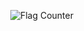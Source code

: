 <a href="https://info.flagcounter.com/46MM"><img src="http://s11.flagcounter.com/mini/46MM/bg_F9F9F9/txt_909090/border_CCCCCC/flags_0/" alt="Flag Counter" border="0" align="right"></img></a>